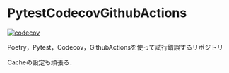 # PytestCodecovGithubActions

[![codecov](https://codecov.io/gh/Tatsumi0000/PytestCodecovGithubActions/branch/master/graph/badge.svg)](https://codecov.io/gh/Tatsumi0000/PytestCodecovGithubActions)

Poetry，Pytest，Codecov，GithubActionsを使って試行錯誤するリポジトリ

Cacheの設定も頑張る．
